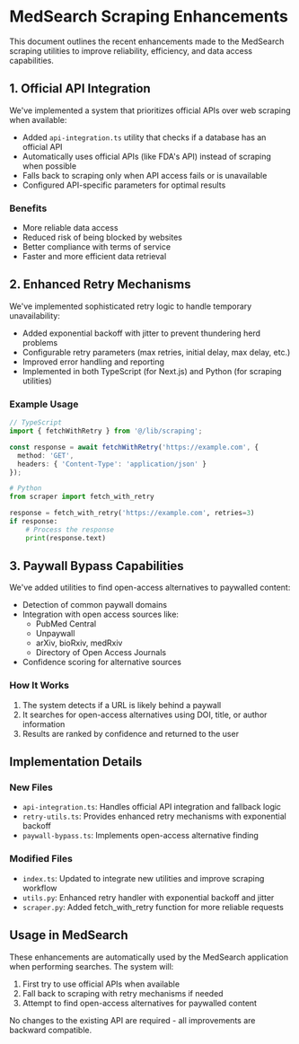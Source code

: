 # MedSearch Scraping Enhancements

This document outlines the recent enhancements made to the MedSearch scraping utilities to improve reliability, efficiency, and data access capabilities.

## 1. Official API Integration

We've implemented a system that prioritizes official APIs over web scraping when available:

- Added `api-integration.ts` utility that checks if a database has an official API
- Automatically uses official APIs (like FDA's API) instead of scraping when possible
- Falls back to scraping only when API access fails or is unavailable
- Configured API-specific parameters for optimal results

### Benefits

- More reliable data access
- Reduced risk of being blocked by websites
- Better compliance with terms of service
- Faster and more efficient data retrieval

## 2. Enhanced Retry Mechanisms

We've implemented sophisticated retry logic to handle temporary unavailability:

- Added exponential backoff with jitter to prevent thundering herd problems
- Configurable retry parameters (max retries, initial delay, max delay, etc.)
- Improved error handling and reporting
- Implemented in both TypeScript (for Next.js) and Python (for scraping utilities)

### Example Usage

```typescript
// TypeScript
import { fetchWithRetry } from '@/lib/scraping';

const response = await fetchWithRetry('https://example.com', {
  method: 'GET',
  headers: { 'Content-Type': 'application/json' }
});
```

```python
# Python
from scraper import fetch_with_retry

response = fetch_with_retry('https://example.com', retries=3)
if response:
    # Process the response
    print(response.text)
```

## 3. Paywall Bypass Capabilities

We've added utilities to find open-access alternatives to paywalled content:

- Detection of common paywall domains
- Integration with open access sources like:
  - PubMed Central
  - Unpaywall
  - arXiv, bioRxiv, medRxiv
  - Directory of Open Access Journals
- Confidence scoring for alternative sources

### How It Works

1. The system detects if a URL is likely behind a paywall
2. It searches for open-access alternatives using DOI, title, or author information
3. Results are ranked by confidence and returned to the user

## Implementation Details

### New Files

- `api-integration.ts`: Handles official API integration and fallback logic
- `retry-utils.ts`: Provides enhanced retry mechanisms with exponential backoff
- `paywall-bypass.ts`: Implements open-access alternative finding

### Modified Files

- `index.ts`: Updated to integrate new utilities and improve scraping workflow
- `utils.py`: Enhanced retry handler with exponential backoff and jitter
- `scraper.py`: Added fetch_with_retry function for more reliable requests

## Usage in MedSearch

These enhancements are automatically used by the MedSearch application when performing searches. The system will:

1. First try to use official APIs when available
2. Fall back to scraping with retry mechanisms if needed
3. Attempt to find open-access alternatives for paywalled content

No changes to the existing API are required - all improvements are backward compatible.